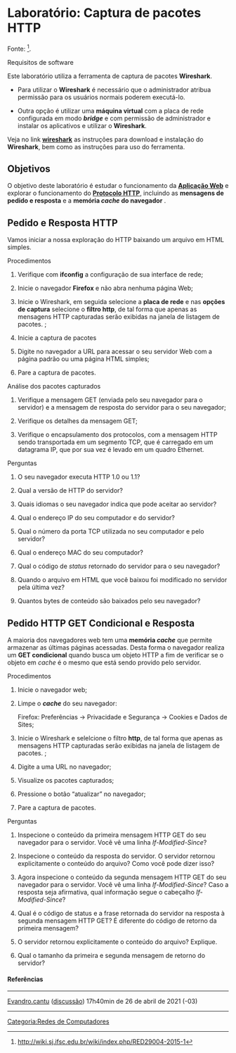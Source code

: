 # Laboratório: Captura de pacotes HTTP

Fonte: [^1].

Requisitos de software  
Este laboratório utiliza a ferramenta de captura de pacotes **Wireshark**.

- Para utilizar o **Wireshark** é necessário que o administrador atribua permissão para os usuários normais poderem executá-lo.
- Outra opção é utilizar uma **máquina virtual** com a placa de rede configurada em modo ***bridge*** e com permissão de administrador e instalar os aplicativos e utilizar o **Wireshark**.

Veja no link **<a href="wireshark" class="wikilink" title="wireshark">wireshark</a>** as instruções para download e instalação do **Wireshark**, bem como as instruções para uso do ferramenta.

## Objetivos

O objetivo deste laboratório é estudar o funcionamento da **<a href="Aplicação_Web" class="wikilink" title="Aplicação Web">Aplicação Web</a>** e explorar o funcionamento do **<a href="Protocolo_HTTP" class="wikilink" title="Protocolo HTTP">Protocolo HTTP</a>**, incluindo as **mensagens de pedido e resposta** e a **memória *cache* do navegador** .

## Pedido e Resposta HTTP

Vamos iniciar a nossa exploração do HTTP baixando um arquivo em HTML simples.

Procedimentos  

1.  Verifique com **ifconfig** a configuração de sua interface de rede;
2.  Inicie o navegador **Firefox** e não abra nenhuma página Web;
3.  Inicie o Wireshark, em seguida selecione a **placa de rede** e nas **opções de captura** selecione o **filtro http**, de tal forma que apenas as mensagens HTTP capturadas serão exibidas na janela de listagem de pacotes. ;
4.  Inicie a captura de pacotes
5.  Digite no navegador a URL para acessar o seu servidor Web com a página padrão ou uma página HTML simples;
6.  Pare a captura de pacotes.

Análise dos pacotes capturados  

1.  Verifique a mensagem GET (enviada pelo seu navegador para o servidor) e a mensagem de resposta do servidor para o seu navegador;
2.  Verifique os detalhes da mensagem GET;
3.  Verifique o encapsulamento dos protocolos, com a mensagem HTTP sendo transportada em um segmento TCP, que é carregado em um datagrama IP, que por sua vez é levado em um quadro Ethernet.

Perguntas  

1.  O seu navegador executa HTTP 1.0 ou 1.1?
2.  Qual a versão de HTTP do servidor?
3.  Quais idiomas o seu navegador indica que pode aceitar ao servidor?
4.  Qual o endereço IP do seu computador e do servidor?
5.  Qual o número da porta TCP utilizada no seu computador e pelo servidor?
6.  Qual o endereço MAC do seu computador?
7.  Qual o código de *status* retornado do servidor para o seu navegador?
8.  Quando o arquivo em HTML que você baixou foi modificado no servidor pela última vez?
9.  Quantos bytes de conteúdo são baixados pelo seu navegador?

## Pedido HTTP GET Condicional e Resposta

A maioria dos navegadores web tem uma **memória *cache*** que permite armazenar as últimas páginas acessadas. Desta forma o navegador realiza um **GET condicional** quando busca um objeto HTTP a fim de verificar se o objeto em *cache* é o mesmo que está sendo provido pelo servidor.

Procedimentos  

1.  Inicie o navegador web;
2.  Limpe o ***cache*** do seu navegador:
      
    Firefox: Preferências -\> Privacidade e Segurança -\> Cookies e Dados de Sites;
3.  Inicie o Wireshark e selelcione o filtro **http**, de tal forma que apenas as mensagens HTTP capturadas serão exibidas na janela de listagem de pacotes. ;
4.  Digite a uma URL no navegador;
5.  Visualize os pacotes capturados;
6.  Pressione o botão “atualizar” no navegador;
7.  Pare a captura de pacotes.

Perguntas  

1.  Inspecione o conteúdo da primeira mensagem HTTP GET do seu navegador para o servidor. Você vê uma linha *If-Modified-Since*?
2.  Inspecione o conteúdo da resposta do servidor. O servidor retornou explicitamente o conteúdo do arquivo? Como você pode dizer isso?
3.  Agora inspecione o conteúdo da segunda mensagem HTTP GET do seu navegador para o servidor. Você vê uma linha *If-Modified-Since*? Caso a resposta seja afirmativa, qual informação segue o cabeçalho *If-Modified-Since*?
4.  Qual é o código de status e a frase retornada do servidor na resposta à segunda mensagem HTTP GET? É diferente do código de retorno da primeira mensagem?
5.  O servidor retornou explicitamente o conteúdo do arquivo? Explique.
6.  Qual o tamanho da primeira e segunda mensagem de retorno do servidor?

#### Referências

<references />

------------------------------------------------------------------------

<a href="Usuário:Evandro.cantu" class="wikilink" title="Evandro.cantu">Evandro.cantu</a> (<a href="Usuário_Discussão:Evandro.cantu" class="wikilink" title="discussão">discussão</a>) 17h40min de 26 de abril de 2021 (-03)

------------------------------------------------------------------------

<a href="Categoria:Redes_de_Computadores" class="wikilink" title="Categoria:Redes de Computadores">Categoria:Redes de Computadores</a>

[^1]: <http://wiki.sj.ifsc.edu.br/wiki/index.php/RED29004-2015-1>
